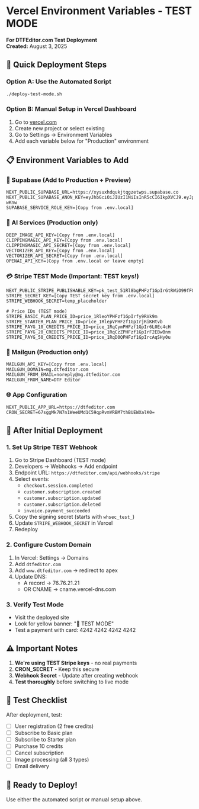 # Vercel Environment Variables - TEST MODE

**For DTFEditor.com Test Deployment**  
**Created:** August 3, 2025

## 🎯 Quick Deployment Steps

### Option A: Use the Automated Script
```bash
./deploy-test-mode.sh
```

### Option B: Manual Setup in Vercel Dashboard

1. Go to [vercel.com](https://vercel.com)
2. Create new project or select existing
3. Go to Settings → Environment Variables
4. Add each variable below for "Production" environment

## 📋 Environment Variables to Add

### 🔷 Supabase (Add to Production + Preview)
```
NEXT_PUBLIC_SUPABASE_URL=https://xysuxhdqukjtqgzetwps.supabase.co
NEXT_PUBLIC_SUPABASE_ANON_KEY=eyJhbGciOiJIUzI1NiIsInR5cCI6IkpXVCJ9.eyJpc3MiOiJzdXBhYmFzZSIsInJlZiI6Inh5c3V4aGRxdWtqdHFnemV0d3BzIiwicm9sZSI6ImFub24iLCJpYXQiOjE3NTI1ODczNDgsImV4cCI6MjA2ODE2MzM0OH0.6RyKRNtisph9JeBOhcllQZvFmSxLzsnG2kYl7D-wKnw
SUPABASE_SERVICE_ROLE_KEY=[Copy from .env.local]
```

### 🎨 AI Services (Production only)
```
DEEP_IMAGE_API_KEY=[Copy from .env.local]
CLIPPINGMAGIC_API_KEY=[Copy from .env.local]
CLIPPINGMAGIC_API_SECRET=[Copy from .env.local]
VECTORIZER_API_KEY=[Copy from .env.local]
VECTORIZER_API_SECRET=[Copy from .env.local]
OPENAI_API_KEY=[Copy from .env.local or leave empty]
```

### 💳 Stripe TEST Mode (Important: TEST keys!)
```
NEXT_PUBLIC_STRIPE_PUBLISHABLE_KEY=pk_test_51Rl8bgPHFzf1GpIrGtRWiO99fFOaVQZ1PDc4vlR90STU2EuRi6sZK2pHbhNphsv7zwJWhLITBExCdXGdQNti2FQX00jHL7NnCV
STRIPE_SECRET_KEY=[Copy TEST secret key from .env.local]
STRIPE_WEBHOOK_SECRET=temp_placeholder

# Price IDs (TEST mode)
STRIPE_BASIC_PLAN_PRICE_ID=price_1RleoYPHFzf1GpIrfy9RVk9m
STRIPE_STARTER_PLAN_PRICE_ID=price_1RlepVPHFzf1GpIrjRiKHtvb
STRIPE_PAYG_10_CREDITS_PRICE_ID=price_1RqCymPHFzf1GpIr6L0Ec4cH
STRIPE_PAYG_20_CREDITS_PRICE_ID=price_1RqCzZPHFzf1GpIrF2EBwBnm
STRIPE_PAYG_50_CREDITS_PRICE_ID=price_1RqD0QPHFzf1GpIrcAqSHy0u
```

### 📧 Mailgun (Production only)
```
MAILGUN_API_KEY=[Copy from .env.local]
MAILGUN_DOMAIN=mg.dtfeditor.com
MAILGUN_FROM_EMAIL=noreply@mg.dtfeditor.com
MAILGUN_FROM_NAME=DTF Editor
```

### 🌐 App Configuration
```
NEXT_PUBLIC_APP_URL=https://dtfeditor.com
CRON_SECRET=67sggMk7N7n1WeeUMd1C59qpRvmVRBM7thBUEWXalK0=
```

## 🔄 After Initial Deployment

### 1. Set Up Stripe TEST Webhook
1. Go to Stripe Dashboard (TEST mode)
2. Developers → Webhooks → Add endpoint
3. Endpoint URL: `https://dtfeditor.com/api/webhooks/stripe`
4. Select events:
   - `checkout.session.completed`
   - `customer.subscription.created`
   - `customer.subscription.updated`
   - `customer.subscription.deleted`
   - `invoice.payment_succeeded`
5. Copy the signing secret (starts with `whsec_test_`)
6. Update `STRIPE_WEBHOOK_SECRET` in Vercel
7. Redeploy

### 2. Configure Custom Domain
1. In Vercel: Settings → Domains
2. Add `dtfeditor.com`
3. Add `www.dtfeditor.com` → redirect to apex
4. Update DNS:
   - A record → 76.76.21.21
   - OR CNAME → cname.vercel-dns.com

### 3. Verify Test Mode
- Visit the deployed site
- Look for yellow banner: "🧪 TEST MODE"
- Test a payment with card: 4242 4242 4242 4242

## ⚠️ Important Notes

1. **We're using TEST Stripe keys** - no real payments
2. **CRON_SECRET** - Keep this secure
3. **Webhook Secret** - Update after creating webhook
4. **Test thoroughly** before switching to live mode

## 🧪 Test Checklist

After deployment, test:
- [ ] User registration (2 free credits)
- [ ] Subscribe to Basic plan
- [ ] Subscribe to Starter plan
- [ ] Purchase 10 credits
- [ ] Cancel subscription
- [ ] Image processing (all 3 types)
- [ ] Email delivery

## 🚀 Ready to Deploy!

Use either the automated script or manual setup above.